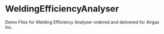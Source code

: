 # WeldingEfficiencyAnalyser
Demo Files for Welding Efficiency Analyser ordered and delivered for Airgas Inc.
